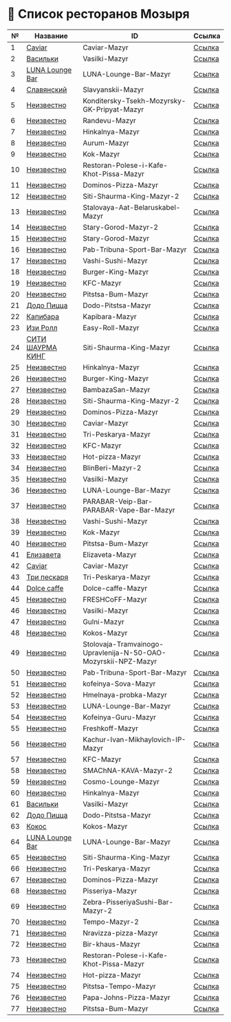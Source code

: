 # 📌 Список ресторанов Мозыря

| №  | Название | ID | Ссылка |
|----|----------|----|--------|
| 1 | [Caviar](https://ru.restaurantguru.com/Caviar-Mazyr) | Caviar-Mazyr | [Ссылка](https://ru.restaurantguru.com/Caviar-Mazyr) |
| 2 | [Васильки](https://ru.restaurantguru.com/Vasilki-Mazyr) | Vasilki-Mazyr | [Ссылка](https://ru.restaurantguru.com/Vasilki-Mazyr) |
| 3 | [LUNA Lounge Bar](https://ru.restaurantguru.com/LUNA-Lounge-Bar-Mazyr) | LUNA-Lounge-Bar-Mazyr | [Ссылка](https://ru.restaurantguru.com/LUNA-Lounge-Bar-Mazyr) |
| 4 | [Славянский](https://ru.restaurantguru.com/Slavyanskii-Mazyr) | Slavyanskii-Mazyr | [Ссылка](https://ru.restaurantguru.com/Slavyanskii-Mazyr) |
| 5 | [Неизвестно](https://ru.restaurantguru.com/Konditersky-Tsekh-Mozyrsky-GK-Pripyat-Mazyr) | Konditersky-Tsekh-Mozyrsky-GK-Pripyat-Mazyr | [Ссылка](https://ru.restaurantguru.com/Konditersky-Tsekh-Mozyrsky-GK-Pripyat-Mazyr) |
| 6 | [Неизвестно](https://ru.restaurantguru.com/Randevu-Mazyr) | Randevu-Mazyr | [Ссылка](https://ru.restaurantguru.com/Randevu-Mazyr) |
| 7 | [Неизвестно](https://ru.restaurantguru.com/Hinkalnya-Mazyr) | Hinkalnya-Mazyr | [Ссылка](https://ru.restaurantguru.com/Hinkalnya-Mazyr) |
| 8 | [Неизвестно](https://ru.restaurantguru.com/Aurum-Mazyr) | Aurum-Mazyr | [Ссылка](https://ru.restaurantguru.com/Aurum-Mazyr) |
| 9 | [Неизвестно](https://ru.restaurantguru.com/Kok-Mazyr) | Kok-Mazyr | [Ссылка](https://ru.restaurantguru.com/Kok-Mazyr) |
| 10 | [Неизвестно](https://ru.restaurantguru.com/Restoran-Polese-i-Kafe-Khot-Pissa-Mazyr) | Restoran-Polese-i-Kafe-Khot-Pissa-Mazyr | [Ссылка](https://ru.restaurantguru.com/Restoran-Polese-i-Kafe-Khot-Pissa-Mazyr) |
| 11 | [Неизвестно](https://ru.restaurantguru.com/Dominos-Pizza-Mazyr) | Dominos-Pizza-Mazyr | [Ссылка](https://ru.restaurantguru.com/Dominos-Pizza-Mazyr) |
| 12 | [Неизвестно](https://ru.restaurantguru.com/Siti-Shaurma-King-Mazyr-2) | Siti-Shaurma-King-Mazyr-2 | [Ссылка](https://ru.restaurantguru.com/Siti-Shaurma-King-Mazyr-2) |
| 13 | [Неизвестно](https://ru.restaurantguru.com/Stalovaya-Aat-Belaruskabel-Mazyr) | Stalovaya-Aat-Belaruskabel-Mazyr | [Ссылка](https://ru.restaurantguru.com/Stalovaya-Aat-Belaruskabel-Mazyr) |
| 14 | [Неизвестно](https://ru.restaurantguru.com/Stary-Gorod-Mazyr-2) | Stary-Gorod-Mazyr-2 | [Ссылка](https://ru.restaurantguru.com/Stary-Gorod-Mazyr-2) |
| 15 | [Неизвестно](https://ru.restaurantguru.com/Stary-Gorod-Mazyr) | Stary-Gorod-Mazyr | [Ссылка](https://ru.restaurantguru.com/Stary-Gorod-Mazyr) |
| 16 | [Неизвестно](https://ru.restaurantguru.com/Pab-Tribuna-Sport-Bar-Mazyr) | Pab-Tribuna-Sport-Bar-Mazyr | [Ссылка](https://ru.restaurantguru.com/Pab-Tribuna-Sport-Bar-Mazyr) |
| 17 | [Неизвестно](https://ru.restaurantguru.com/Vashi-Sushi-Mazyr) | Vashi-Sushi-Mazyr | [Ссылка](https://ru.restaurantguru.com/Vashi-Sushi-Mazyr) |
| 18 | [Неизвестно](https://ru.restaurantguru.com/Burger-King-Mazyr) | Burger-King-Mazyr | [Ссылка](https://ru.restaurantguru.com/Burger-King-Mazyr) |
| 19 | [Неизвестно](https://ru.restaurantguru.com/KFC-Mazyr) | KFC-Mazyr | [Ссылка](https://ru.restaurantguru.com/KFC-Mazyr) |
| 20 | [Неизвестно](https://ru.restaurantguru.com/Pitstsa-Bum-Mazyr) | Pitstsa-Bum-Mazyr | [Ссылка](https://ru.restaurantguru.com/Pitstsa-Bum-Mazyr) |
| 21 | [Додо Пицца](https://ru.restaurantguru.com/Dodo-Pitstsa-Mazyr) | Dodo-Pitstsa-Mazyr | [Ссылка](https://ru.restaurantguru.com/Dodo-Pitstsa-Mazyr) |
| 22 | [Капибара](https://ru.restaurantguru.com/Kapibara-Mazyr) | Kapibara-Mazyr | [Ссылка](https://ru.restaurantguru.com/Kapibara-Mazyr) |
| 23 | [Изи Ролл](https://ru.restaurantguru.com/Easy-Roll-Mazyr) | Easy-Roll-Mazyr | [Ссылка](https://ru.restaurantguru.com/Easy-Roll-Mazyr) |
| 24 | [СИТИ ШАУРМА КИНГ](https://ru.restaurantguru.com/Siti-Shaurma-King-Mazyr) | Siti-Shaurma-King-Mazyr | [Ссылка](https://ru.restaurantguru.com/Siti-Shaurma-King-Mazyr) |
| 25 | [Неизвестно](https://ru.restaurantguru.com/Hinkalnya-Mazyr) | Hinkalnya-Mazyr | [Ссылка](https://ru.restaurantguru.com/Hinkalnya-Mazyr) |
| 26 | [Неизвестно](https://ru.restaurantguru.com/Burger-King-Mazyr) | Burger-King-Mazyr | [Ссылка](https://ru.restaurantguru.com/Burger-King-Mazyr) |
| 27 | [Неизвестно](https://ru.restaurantguru.com/BambazaSan-Mazyr) | BambazaSan-Mazyr | [Ссылка](https://ru.restaurantguru.com/BambazaSan-Mazyr) |
| 28 | [Неизвестно](https://ru.restaurantguru.com/Siti-Shaurma-King-Mazyr-2) | Siti-Shaurma-King-Mazyr-2 | [Ссылка](https://ru.restaurantguru.com/Siti-Shaurma-King-Mazyr-2) |
| 29 | [Неизвестно](https://ru.restaurantguru.com/Dominos-Pizza-Mazyr) | Dominos-Pizza-Mazyr | [Ссылка](https://ru.restaurantguru.com/Dominos-Pizza-Mazyr) |
| 30 | [Неизвестно](https://ru.restaurantguru.com/Caviar-Mazyr) | Caviar-Mazyr | [Ссылка](https://ru.restaurantguru.com/Caviar-Mazyr) |
| 31 | [Неизвестно](https://ru.restaurantguru.com/Tri-Peskarya-Mazyr) | Tri-Peskarya-Mazyr | [Ссылка](https://ru.restaurantguru.com/Tri-Peskarya-Mazyr) |
| 32 | [Неизвестно](https://ru.restaurantguru.com/KFC-Mazyr) | KFC-Mazyr | [Ссылка](https://ru.restaurantguru.com/KFC-Mazyr) |
| 33 | [Неизвестно](https://ru.restaurantguru.com/Hot-pizza-Mazyr) | Hot-pizza-Mazyr | [Ссылка](https://ru.restaurantguru.com/Hot-pizza-Mazyr) |
| 34 | [Неизвестно](https://ru.restaurantguru.com/BlinBeri-Mazyr-2) | BlinBeri-Mazyr-2 | [Ссылка](https://ru.restaurantguru.com/BlinBeri-Mazyr-2) |
| 35 | [Неизвестно](https://ru.restaurantguru.com/Vasilki-Mazyr) | Vasilki-Mazyr | [Ссылка](https://ru.restaurantguru.com/Vasilki-Mazyr) |
| 36 | [Неизвестно](https://ru.restaurantguru.com/LUNA-Lounge-Bar-Mazyr) | LUNA-Lounge-Bar-Mazyr | [Ссылка](https://ru.restaurantguru.com/LUNA-Lounge-Bar-Mazyr) |
| 37 | [Неизвестно](https://ru.restaurantguru.com/PARABAR-Veip-Bar-PARABAR-Vape-Bar-Mazyr) | PARABAR-Veip-Bar-PARABAR-Vape-Bar-Mazyr | [Ссылка](https://ru.restaurantguru.com/PARABAR-Veip-Bar-PARABAR-Vape-Bar-Mazyr) |
| 38 | [Неизвестно](https://ru.restaurantguru.com/Vashi-Sushi-Mazyr) | Vashi-Sushi-Mazyr | [Ссылка](https://ru.restaurantguru.com/Vashi-Sushi-Mazyr) |
| 39 | [Неизвестно](https://ru.restaurantguru.com/Kok-Mazyr) | Kok-Mazyr | [Ссылка](https://ru.restaurantguru.com/Kok-Mazyr) |
| 40 | [Неизвестно](https://ru.restaurantguru.com/Pitstsa-Bum-Mazyr) | Pitstsa-Bum-Mazyr | [Ссылка](https://ru.restaurantguru.com/Pitstsa-Bum-Mazyr) |
| 41 | [Елизавета](https://ru.restaurantguru.com/Elizaveta-Mazyr) | Elizaveta-Mazyr | [Ссылка](https://ru.restaurantguru.com/Elizaveta-Mazyr) |
| 42 | [Caviar](https://ru.restaurantguru.com/Caviar-Mazyr) | Caviar-Mazyr | [Ссылка](https://ru.restaurantguru.com/Caviar-Mazyr) |
| 43 | [Три пескаря](https://ru.restaurantguru.com/Tri-Peskarya-Mazyr) | Tri-Peskarya-Mazyr | [Ссылка](https://ru.restaurantguru.com/Tri-Peskarya-Mazyr) |
| 44 | [Dolce caffe](https://ru.restaurantguru.com/Dolce-caffe-Mazyr) | Dolce-caffe-Mazyr | [Ссылка](https://ru.restaurantguru.com/Dolce-caffe-Mazyr) |
| 45 | [Неизвестно](https://ru.restaurantguru.com/FRESHCoFF-Mazyr) | FRESHCoFF-Mazyr | [Ссылка](https://ru.restaurantguru.com/FRESHCoFF-Mazyr) |
| 46 | [Неизвестно](https://ru.restaurantguru.com/Vasilki-Mazyr) | Vasilki-Mazyr | [Ссылка](https://ru.restaurantguru.com/Vasilki-Mazyr) |
| 47 | [Неизвестно](https://ru.restaurantguru.com/Gulni-Mazyr) | Gulni-Mazyr | [Ссылка](https://ru.restaurantguru.com/Gulni-Mazyr) |
| 48 | [Неизвестно](https://ru.restaurantguru.com/Kokos-Mazyr) | Kokos-Mazyr | [Ссылка](https://ru.restaurantguru.com/Kokos-Mazyr) |
| 49 | [Неизвестно](https://ru.restaurantguru.com/Stolovaja-Tramvainogo-Upravlenija-N-50-OAO-Mozyrskii-NPZ-Mazyr) | Stolovaja-Tramvainogo-Upravlenija-N-50-OAO-Mozyrskii-NPZ-Mazyr | [Ссылка](https://ru.restaurantguru.com/Stolovaja-Tramvainogo-Upravlenija-N-50-OAO-Mozyrskii-NPZ-Mazyr) |
| 50 | [Неизвестно](https://ru.restaurantguru.com/Pab-Tribuna-Sport-Bar-Mazyr) | Pab-Tribuna-Sport-Bar-Mazyr | [Ссылка](https://ru.restaurantguru.com/Pab-Tribuna-Sport-Bar-Mazyr) |
| 51 | [Неизвестно](https://ru.restaurantguru.com/kofeinya-Sova-Mazyr) | kofeinya-Sova-Mazyr | [Ссылка](https://ru.restaurantguru.com/kofeinya-Sova-Mazyr) |
| 52 | [Неизвестно](https://ru.restaurantguru.com/Hmelnaya-probka-Mazyr) | Hmelnaya-probka-Mazyr | [Ссылка](https://ru.restaurantguru.com/Hmelnaya-probka-Mazyr) |
| 53 | [Неизвестно](https://ru.restaurantguru.com/LUNA-Lounge-Bar-Mazyr) | LUNA-Lounge-Bar-Mazyr | [Ссылка](https://ru.restaurantguru.com/LUNA-Lounge-Bar-Mazyr) |
| 54 | [Неизвестно](https://ru.restaurantguru.com/Kofeinya-Guru-Mazyr) | Kofeinya-Guru-Mazyr | [Ссылка](https://ru.restaurantguru.com/Kofeinya-Guru-Mazyr) |
| 55 | [Неизвестно](https://ru.restaurantguru.com/Freshkoff-Mazyr) | Freshkoff-Mazyr | [Ссылка](https://ru.restaurantguru.com/Freshkoff-Mazyr) |
| 56 | [Неизвестно](https://ru.restaurantguru.com/Kachur-Ivan-Mikhaylovich-IP-Mazyr) | Kachur-Ivan-Mikhaylovich-IP-Mazyr | [Ссылка](https://ru.restaurantguru.com/Kachur-Ivan-Mikhaylovich-IP-Mazyr) |
| 57 | [Неизвестно](https://ru.restaurantguru.com/KFC-Mazyr) | KFC-Mazyr | [Ссылка](https://ru.restaurantguru.com/KFC-Mazyr) |
| 58 | [Неизвестно](https://ru.restaurantguru.com/SMAChNA-KAVA-Mazyr-2) | SMAChNA-KAVA-Mazyr-2 | [Ссылка](https://ru.restaurantguru.com/SMAChNA-KAVA-Mazyr-2) |
| 59 | [Неизвестно](https://ru.restaurantguru.com/Cosmo-Lounge-Mazyr) | Cosmo-Lounge-Mazyr | [Ссылка](https://ru.restaurantguru.com/Cosmo-Lounge-Mazyr) |
| 60 | [Неизвестно](https://ru.restaurantguru.com/Hinkalnya-Mazyr) | Hinkalnya-Mazyr | [Ссылка](https://ru.restaurantguru.com/Hinkalnya-Mazyr) |
| 61 | [Васильки](https://ru.restaurantguru.com/Vasilki-Mazyr) | Vasilki-Mazyr | [Ссылка](https://ru.restaurantguru.com/Vasilki-Mazyr) |
| 62 | [Додо Пицца](https://ru.restaurantguru.com/Dodo-Pitstsa-Mazyr) | Dodo-Pitstsa-Mazyr | [Ссылка](https://ru.restaurantguru.com/Dodo-Pitstsa-Mazyr) |
| 63 | [Кокос](https://ru.restaurantguru.com/Kokos-Mazyr) | Kokos-Mazyr | [Ссылка](https://ru.restaurantguru.com/Kokos-Mazyr) |
| 64 | [LUNA Lounge Bar](https://ru.restaurantguru.com/LUNA-Lounge-Bar-Mazyr) | LUNA-Lounge-Bar-Mazyr | [Ссылка](https://ru.restaurantguru.com/LUNA-Lounge-Bar-Mazyr) |
| 65 | [Неизвестно](https://ru.restaurantguru.com/Siti-Shaurma-King-Mazyr) | Siti-Shaurma-King-Mazyr | [Ссылка](https://ru.restaurantguru.com/Siti-Shaurma-King-Mazyr) |
| 66 | [Неизвестно](https://ru.restaurantguru.com/Tri-Peskarya-Mazyr) | Tri-Peskarya-Mazyr | [Ссылка](https://ru.restaurantguru.com/Tri-Peskarya-Mazyr) |
| 67 | [Неизвестно](https://ru.restaurantguru.com/Dominos-Pizza-Mazyr) | Dominos-Pizza-Mazyr | [Ссылка](https://ru.restaurantguru.com/Dominos-Pizza-Mazyr) |
| 68 | [Неизвестно](https://ru.restaurantguru.com/Pisseriya-Mazyr) | Pisseriya-Mazyr | [Ссылка](https://ru.restaurantguru.com/Pisseriya-Mazyr) |
| 69 | [Неизвестно](https://ru.restaurantguru.com/Zebra-PisseriyaSushi-Bar-Mazyr-2) | Zebra-PisseriyaSushi-Bar-Mazyr-2 | [Ссылка](https://ru.restaurantguru.com/Zebra-PisseriyaSushi-Bar-Mazyr-2) |
| 70 | [Неизвестно](https://ru.restaurantguru.com/Tempo-Mazyr-2) | Tempo-Mazyr-2 | [Ссылка](https://ru.restaurantguru.com/Tempo-Mazyr-2) |
| 71 | [Неизвестно](https://ru.restaurantguru.com/Nravizza-pizza-Mazyr) | Nravizza-pizza-Mazyr | [Ссылка](https://ru.restaurantguru.com/Nravizza-pizza-Mazyr) |
| 72 | [Неизвестно](https://ru.restaurantguru.com/Bir-khaus-Mazyr) | Bir-khaus-Mazyr | [Ссылка](https://ru.restaurantguru.com/Bir-khaus-Mazyr) |
| 73 | [Неизвестно](https://ru.restaurantguru.com/Restoran-Polese-i-Kafe-Khot-Pissa-Mazyr) | Restoran-Polese-i-Kafe-Khot-Pissa-Mazyr | [Ссылка](https://ru.restaurantguru.com/Restoran-Polese-i-Kafe-Khot-Pissa-Mazyr) |
| 74 | [Неизвестно](https://ru.restaurantguru.com/Hot-pizza-Mazyr) | Hot-pizza-Mazyr | [Ссылка](https://ru.restaurantguru.com/Hot-pizza-Mazyr) |
| 75 | [Неизвестно](https://ru.restaurantguru.com/Pitstsa-Tempo-Mazyr) | Pitstsa-Tempo-Mazyr | [Ссылка](https://ru.restaurantguru.com/Pitstsa-Tempo-Mazyr) |
| 76 | [Неизвестно](https://ru.restaurantguru.com/Papa-Johns-Pizza-Mazyr) | Papa-Johns-Pizza-Mazyr | [Ссылка](https://ru.restaurantguru.com/Papa-Johns-Pizza-Mazyr) |
| 77 | [Неизвестно](https://ru.restaurantguru.com/Pitstsa-Bum-Mazyr) | Pitstsa-Bum-Mazyr | [Ссылка](https://ru.restaurantguru.com/Pitstsa-Bum-Mazyr) |
